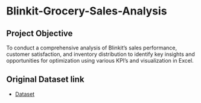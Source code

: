 # Blinkit-Grocery-Sales-Analysis
## Project Objective
To conduct a comprehensive analysis of Blinkit’s sales performance, customer satisfaction, and inventory distribution to identify key insights and opportunities for optimization using various KPI’s and visualization in Excel. 

## Original Dataset link
-  <a href= "https://github.com/PRAGATI51115/Blinkit-Grocery-Sales-Analysis/blob/main/BlinkIT%20Grocery%20Data%20Excel%20(1).xlsx"> Dataset</a>
